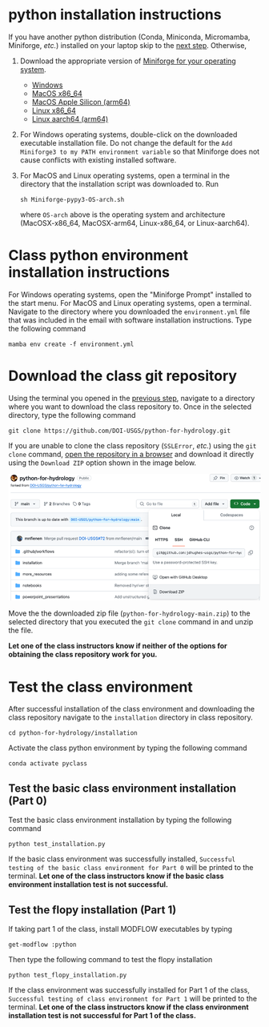 # python installation instructions

If you have another python distribution (Conda, Miniconda, Micromamba, Miniforge, _etc._) installed on your laptop skip to the [next step]((#class-environment-installation-instructions)). Otherwise,

1. Download the appropriate version of [Miniforge for your operating system](https://github.com/conda-forge/miniforge?tab=readme-ov-file#miniforge3).

   * [Windows](https://github.com/conda-forge/miniforge/releases/latest/download/Miniforge3-Windows-x86_64.exe)
   * [MacOS x86_64](https://github.com/conda-forge/miniforge/releases/latest/download/Miniforge3-MacOSX-x86_64.sh)
   * [MacOS Apple Silicon (arm64)](https://github.com/conda-forge/miniforge/releases/latest/download/Miniforge3-MacOSX-arm64.sh)
   * [Linux x86_64](https://github.com/conda-forge/miniforge/releases/latest/download/Miniforge3-Linux-x86_64.sh)
   * [Linux aarch64 (arm64)](https://github.com/conda-forge/miniforge/releases/latest/download/Miniforge3-Linux-aarch64.sh)

2. For Windows operating systems, double-click on the downloaded executable installation file. Do not change the default for the `Add Miniforge3 to my PATH environment variable` so that Miniforge does not cause conflicts with existing installed software.

3. For MacOS and Linux operating systems, open a terminal in the directory that the installation script was downloaded to. Run

    ```shell
    sh Miniforge-pypy3-OS-arch.sh
    ```

   where `OS-arch` above is the operating system and architecture (MacOSX-x86_64, MacOSX-arm64, Linux-x86_64, or Linux-aarch64).

# Class python environment installation instructions

For Windows operating systems, open the "Miniforge Prompt" installed to the start menu. For MacOS and Linux operating systems, open a terminal. Navigate to the directory where you downloaded the `environment.yml` file that was included in the email with software installation instructions. Type the following command

```shell
mamba env create -f environment.yml
```

# Download the class git repository

Using the terminal you opened in the [previous step](#class-environment-installation-instructions), navigate to a directory where you want to download the class repository to. Once in the selected directory, type the following command

```shell
git clone https://github.com/DOI-USGS/python-for-hydrology.git
```

If you are unable to clone the class repository (`SSLError`, _etc._) using the `git clone` command, [open the repository in a browser](https://github.com/jdhughes-usgs/python-for-hydrology) and download it directly using the `Download ZIP` option shown in the image below.

![DownloadRepositoryAsAZIP.png](DownloadRepositoryAsAZIP.png)

Move the the downloaded zip file (`python-for-hydrology-main.zip`) to the selected directory that you executed the `git clone` command in and unzip the file.

**Let one of the class instructors know if neither of the options for obtaining the class repository work for you.**

# Test the class environment

After successful installation of the class environment and downloading the class repository navigate to the `installation` directory in class repository.

```shell
cd python-for-hydrology/installation
```

Activate the class python environment by typing the following command

```shell
conda activate pyclass
```

## Test the basic class environment installation (Part 0)

Test the basic class environment installation by typing the following command

```shell
python test_installation.py
```

If the basic class environment was successfully installed, `Successful testing of the basic class environment for Part 0` will be printed to the terminal. **Let one of the class instructors know if the basic class environment installation test is not successful.**

## Test the flopy installation (Part 1)

If taking part 1 of the class, install MODFLOW executables by typing

```shell
get-modflow :python
```

Then type the following command to test the flopy installation

```shell
python test_flopy_installation.py
```

If the class environment was successfully installed for Part 1 of the class, `Successful testing of class environment for Part 1` will be printed to the terminal. **Let one of the class instructors know if the class environment installation test is not successful for Part 1 of the class.**



